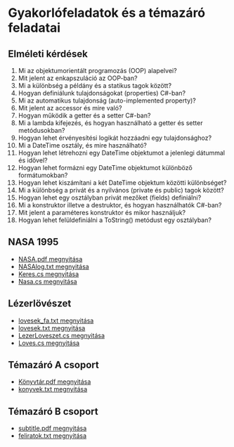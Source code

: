 # Gyakorlófeladatok és a témazáró feladatai

## Elméleti kérdések
1. Mi az objektumorientált programozás (OOP) alapelvei?
2. Mit jelent az enkapszuláció az OOP-ban?
3. Mi a különbség a példány és a statikus tagok között?
4. Hogyan definiálunk tulajdonságokat (properties) C#-ban?
5. Mi az automatikus tulajdonság (auto-implemented property)?
6. Mit jelent az accessor és mire való?
7. Hogyan működik a getter és a setter C#-ban?
8. Mi a lambda kifejezés, és hogyan használható a getter és setter metódusokban?
9. Hogyan lehet érvényesítési logikát hozzáadni egy tulajdonsághoz?
10. Mi a DateTime osztály, és mire használható?
11. Hogyan lehet létrehozni egy DateTime objektumot a jelenlegi dátummal és idővel?
12. Hogyan lehet formázni egy DateTime objektumot különböző formátumokban?
13. Hogyan lehet kiszámítani a két DateTime objektum közötti különbséget?
14. Mi a különbség a privát és a nyilvános (private és public) tagok között?
15. Hogyan lehet egy osztályban privát mezőket (fields) definiálni?
16. Mi a konstruktor illetve a destruktor, és hogyan használhatók C#-ban?
17. Mit jelent a paraméteres konstruktor és mikor használjuk?
18. Hogyan lehet felüldefiniálni a ToString() metódust egy osztályban?

## NASA 1995

- [NASA.pdf megnyitása](NASA/NASA.pdf)
- [NASAlog.txt megnyitása](NASA/NASAlog.txt)
- [Keres.cs megnyitása](NASA/Keres.cs)
- [Nasa.cs megnyitása](NASA/Nasa.cs)


## Lézerlövészet
- [lovesek_fa.txt megnyitása](LEZERLOVESZET/lovesek_fa.txt)
- [lovesek.txt megnyitása](LEZERLOVESZET/lovesek.txt)
- [LezerLoveszet.cs megnyitása](LEZERLOVESZET/LezerLoveszet.cs)
- [Loves.cs megnyitása](LEZERLOVESZET/Loves.cs)



## Témazáró A csoport
- [Könyvtár.pdf megnyitása](KONYVTAR-Acsoport/Könyvtár.pdf)
- [konyvek.txt megnyitása](KONYVTAR-Acsoport/konyvek.txt)


## Témazáró B csoport
- [subtitle.pdf megnyitása](SUBTITLE-Bcsoport/subtitle.pdf)
- [feliratok.txt megnyitása](SUBTITLE-Bcsoport/feliratok.txt)

  
